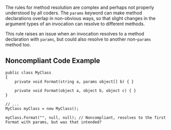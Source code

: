 The rules for method resolution are complex and perhaps not properly understood by all coders. The `params` keyword can make method declarations overlap in non-obvious ways, so that slight changes in the argument types of an invocation can resolve to different methods.
 
This rule raises an issue when an invocation resolves to a method declaration with `params`, but could also resolve to another non-`params` method too.
 
## Noncompliant Code Example

    public class MyClass
    {
        private void Format(string a, params object[] b) { }
    
        private void Format(object a, object b, object c) { }
    }
    
    // ...
    MyClass myClass = new MyClass();
    
    myClass.Format("", null, null); // Noncompliant, resolves to the first Format with params, but was that intended?